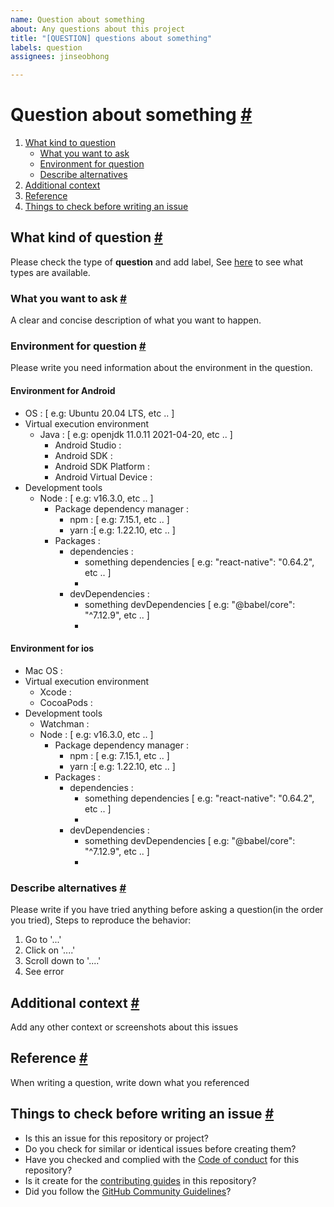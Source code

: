 ```yaml
---
name: Question about something
about: Any questions about this project
title: "[QUESTION] questions about something"
labels: question
assignees: jinseobhong

---
```


# Question about something <a href="#question-about-something" id="question-about-something">#</a>

1. [What kind to question](#what-kind-of-question)
    - [What you want to ask](#what-you-want-to-ask)
    - [Environment for question](#environment-for-question)
    - [Describe alternatives](#describe-alternatives)
2. [Additional context](#additional-context)
3. [Reference](#reference)
4. [Things to check before writing an issue](#things-to-check-before-writing-an-issue)

## What kind of question <a href="#what-kind-of-question" id="what-kind-of-question">#</a>

Please check the type of **question** and add label, See [here](../blob/master/CONTRIBUTING.md#how-to-create-issue-about-question-about-something) to see what types are available.

### What you want to ask <a href="#what-you-want-to-ask" id="what-you-want-to-ask">#</a>

A clear and concise description of what you want to happen.

### Environment for question <a href="#environment-for-question" id="environment-for-question">#</a>

Please write you need information about the environment in the question.

#### Environment for Android
- OS : [ e.g: Ubuntu 20.04 LTS, etc .. ]
- Virtual execution environment
    - Java : [ e.g: openjdk 11.0.11 2021-04-20, etc .. ]
        - Android Studio :
        - Android SDK :
        - Android SDK Platform :
        - Android Virtual Device :
- Development tools
    - Node : [ e.g: v16.3.0, etc .. ]
        - Package dependency manager :
            - npm : [ e.g: 7.15.1, etc .. ]
            - yarn :[ e.g: 1.22.10, etc .. ]
        - Packages :
            - dependencies :
                - something dependencies [ e.g: "react-native": "0.64.2", etc .. ]
                -
            - devDependencies :
                - something devDependencies [ e.g: "@babel/core": "^7.12.9", etc .. ]
                -

#### Environment for ios
- Mac OS :
- Virtual execution environment
    - Xcode :
    - CocoaPods :
- Development tools
    - Watchman :
    - Node : [ e.g: v16.3.0, etc .. ]
        - Package dependency manager :
            - npm : [ e.g: 7.15.1, etc .. ]
            - yarn :[ e.g: 1.22.10, etc .. ]
        - Packages :
            - dependencies :
                - something dependencies [ e.g: "react-native": "0.64.2", etc .. ]
                -
            - devDependencies :
                - something devDependencies [ e.g: "@babel/core": "^7.12.9", etc .. ]
                -

### Describe alternatives <a href="#describe-alternatives" id="describe-alternatives">#</a>

Please write if you have tried anything before asking a question(in the order you tried), Steps to reproduce the behavior:
1. Go to '...'
2. Click on '....'
3. Scroll down to '....'
4. See error

## Additional context <a href="#additional-context" id="additional-context">#</a>

Add any other context or screenshots about this issues

## Reference <a href="#reference" id="reference">#</a>

When writing a question, write down what you referenced

## Things to check before writing an issue <a href="#things-to-check-before-writing-an-issue" id="things-to-check-before-writing-an-issue">#</a>
- Is this an issue for this repository or project?
- Do you check for similar or identical issues before creating them?
- Have you checked and complied with the [Code of conduct](../blob/master/CODE_OF_CONDUCT.md) for this repository?
- Is it create for the [contributing guides](../blob/master/CONTRIBUTING.md) in this repository?
- Did you follow the [GitHub Community Guidelines](https://docs.github.com/articles/github-community-guidelines)?
